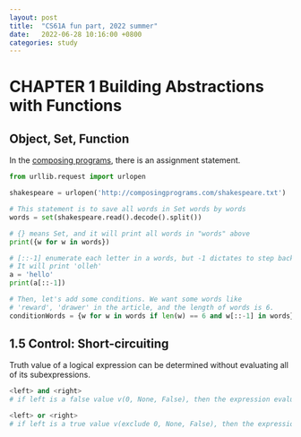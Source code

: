 ```yaml
---
layout: post
title:  "CS61A fun part, 2022 summer"
date:   2022-06-28 10:16:00 +0800
categories: study
---
```


# CHAPTER 1 Building Abstractions with Functions

## Object, Set, Function

In the [composing programs](http://composingprograms.com/pages/11-getting-started.html), there is an assignment statement.

```python
from urllib.request import urlopen

shakespeare = urlopen('http://composingprograms.com/shakespeare.txt')

# This statement is to save all words in Set words by words
words = set(shakespeare.read().decode().split())

# {} means Set, and it will print all words in "words" above
print({w for w in words})

# [::-1] enumerate each letter in a words, but -1 dictates to step backwards. 
# It will print 'olleh'
a = 'hello'
print(a[::-1])

# Then, let's add some conditions. We want some words like 
# 'reward', 'drawer' in the article, and the length of words is 6.
conditionWords = {w for w in words if len(w) == 6 and w[::-1] in words}

```

## 1.5 Control: Short-circuiting

Truth value of a logical expression can be determined without evaluating all of its subexpressions.

``` python
<left> and <right>
# if left is a false value v(0, None, False), then the expression evaluates to v.

<left> or <right>
# if left is a true value v(exclude 0, None, False), then the expression evaluates to v.
```